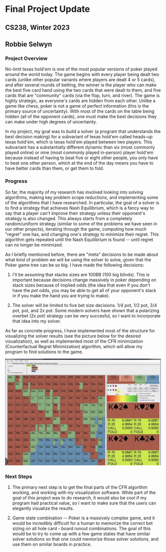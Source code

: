 # Final Project Update
## CS238, Winter 2023
## Robbie Selwyn

### Project Overview

No-limit texas hold'em is one of the most popular versions of poker played around the world today.  The game begins with every player being dealt two cards (unlike other popular variants where players are dealt 4 or 5 cards), and after several rounds of betting, the winner is the player who can make the best five card hand using the two cards that were dealt to them, and five cards that are "community" cards (via the flop, turn, and river).  The game is highly strategic, as everyone's cards are hidden from each other.  Unlike a game like chess, poker is not a game of perfect information (this is the primary source of uncertainty).  With most of the cards on the table being hidden (all of the opponent cards), one must make the best decisions they can make under high degrees of uncertainty.  


In my project, my goal was to build a solver (a program that understands the best decision making) for a subvariant of texas hold'em called heads-up texas hold'em, which is texas hold'em played between two players.  This subvariant has a substantially different dynamic than six (most commonly played online) or nine (most commonly played in-person) player hold'em because instead of having to beat five or eight other people, you only have to beat one other person, which at the end of the day means you have to have better cards than them, or get them to fold.  

### Progress

So far, the majority of my research has involved looking into solving algorithms, making key problem scope reductions, and implementing some of the algorithms that I have researched.  In particular, the goal of a solver is to find a strategy that achieves Nash Equilibrium, which is a fancy way to say that a player can't improve their strategy unless their opponent's strategy is also changed.  This always starts from a completely random/uniform strategy (similar to some of the problems we have seen in our other projects), iterating through the game, computing how much "regret" one has, and changing one's strategy to minimize their regret.  This algorithm gets repeated until the Nash Equilibrium is found -- until regret can no longer be minimized.

As I briefly mentioned before, there are "meta" decisions to be made about what kind of problem we will be using the solver to solve, given that the Poker game tree can be so big.  I have made the following decisions:

1. I'll be assuming that stacks sizes are 100BB (100 big blinds).  This is important because decisions change massively in poker depending on stack sizes because of implied odds (the idea that even if you don't have the _pot_ odds, you may be able to get all of your opponent's stack in if you make the hand you are trying to make).

2. The solver will be limited to five bet size decisions.  1/4 pot, 1/2 pot, 3/4 pot, pot, and 2x pot.  Some modern solvers have shown that a polarizing overbet (2x pot) strategy can be very succesful, so I want to incorporate that idea into my solver.

As far as concrete progress, I have implemented most of the structure for visualizing the solver results (see the picture below for the desired visualization), as well as implemented most of the CFR minimization (Counterfactual Regret Minimization) algorithm, which will allow my program to find solutions to the game.

![Example Solver Output](./example.png)

### Next Steps

1. The primary next step is to get the final parts of the CFR algorithm working, and working with my visualization software.  While part of the goal of this project was to do research, it would also be cool if my program had practical value, so I want to make sure that the users can elegantly visualize the results.

2. Game state combination -- Poker is a massively complex game, and it would be incredibly difficult for a human to memorize the correct bet sizing on all hole card - board runout combinations.  The goal of this would be to try to come up with a few game states that have similar solver solutions so that one could memorize those solver solutions, and use them on similar boards in practice.

